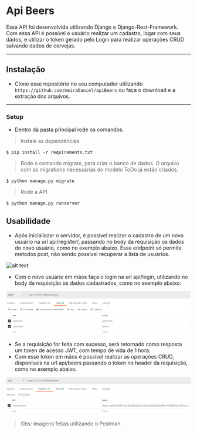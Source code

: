 # Api Beers

Essa API foi desenvolvida utilizando Django e Django-Rest-Framework. Com essa API é possível o usuário realizar um cadastro, logar com seus dados, e utilizar o token gerado pelo Login para realizar operações CRUD salvando dados de cervejas.

---

## Instalação

- Clone esse repositório no seu computador utilizando `https://github.com/meiraDaniel/apiBeers` ou faça o download e a extração dos arquivos.

---

### Setup

- Dentro da pasta principal rode os comandos.

> Instale as dependências

```shell
$ pip install -r requirements.txt
```

> Rode o comando migrate, para criar o banco de dados. O arquivo com as migrations necessárias do modelo ToDo já estão criados.

```shell
$ python manage.py migrate
```

> Rode a API

```shell
$ python manage.py runserver
```

## Usabilidade

- Após inicialiazar o servidor, é possível realizar o cadastro de um novo usuário na url api/register/, passando no body da requisição os dados do novo usuário, como no exemplo abaixo. Esse endpoint só permite metodos post, não sendo possível recuperar a lista de usuários.

![alt text](https://github.com/meiraDaniel/apiBeers/blob/master/imgs/Regiser.png?raw=true)


- Com o novo usuário em mãos faça o login na url api/login, utilizando no body da requisição os dados cadastrados, como no exemplo abaixo:

![alt text](https://github.com/meiraDaniel/apiBeers/blob/master/imgs/Login.png?raw=true)


- Se a requisição for feita com sucesso, será retornado como resposta um token de acesso JWT, com tempo de vida de 1 hora.
- Com esse token em mãos é possível realizar as operações CRUD, disponíveis na url api/beers passando o token no header da requisição, como no exemplo abaixo.

![alt text](https://github.com/meiraDaniel/apiBeers/blob/master/imgs/HeaderToken.png?raw=true)


> Obs: imagens feitas utilizando o Postman

